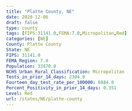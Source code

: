 ```yaml
---
title: "Platte County, NE"
date: 2020-12-06
draft: false
type: county
tags: [FIPS:31141.0,FEMA:7.0,Micropolitan,Red]
categories: [NE]
County: Platte County
State: NE
FIPS: 31141.0
FEMA_Region: 7.0
Population: 33470.0
NCHS_Urban_Rural_Classification: Micropolitan
Tests_in_prior_14_days: 2304.0
Fourteen_day_test_rate_per_100000: 6884.0
Percent_Positivity_in_prior_14_days: 0.351
Level: Red
url: /states/NE/platte-county
---
```



